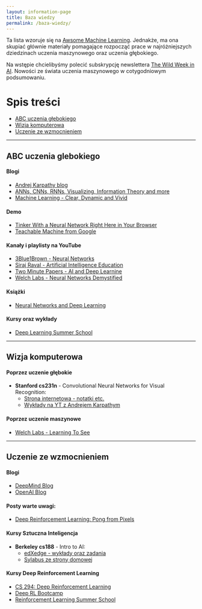```yaml
---
layout: information-page
title: Baza wiedzy
permalink: /baza-wiedzy/
---
```


Ta lista wzoruje się na [Awsome Machine Learning](https://github.com/josephmisiti/awesome-machine-learning). Jednakże, ma ona skupiać głównie materiały pomagające rozpocząć prace w najróżniejszych dziedzinach uczenia maszynowego oraz uczenia głębokiego.

Na wstępie chcielibyśmy polecić subskrypcję newslettera [The Wild Week in AI](https://www.getrevue.co/profile/wildml). Nowości ze świata uczenia maszynowego w cotygodniowym podsumowaniu.

# Spis treści
- [ABC uczenia głębokiego](#abc-uczenia-glebokiego)
- [Wizja komputerowa](#wizja-komputerowa)
- [Uczenie ze wzmocnieniem](#uczenie-ze-wzmocnieniem)

---

## ABC uczenia glebokiego


#### Blogi
- [Andrej Karpathy blog](http://karpathy.github.io/)
- [ANNs, CNNs, RNNs, Visualizing, Information Theory and more](http://colah.github.io/)
- [Machine Learning - Clear, Dynamic and Vivid](https://distill.pub/)

#### Demo
- [Tinker With a Neural Network Right Here in Your Browser](http://playground.tensorflow.org/#activation=tanh&batchSize=10&dataset=circle&regDataset=reg-plane&learningRate=0.03&regularizationRate=0&noise=0&networkShape=4,2&seed=0.79386&showTestData=false&discretize=false&percTrainData=50&x=true&y=true&xTimesY=false&xSquared=false&ySquared=false&cosX=false&sinX=false&cosY=false&sinY=false&collectStats=false&problem=classification&initZero=false&hideText=false)
- [Teachable Machine from Google](https://teachablemachine.withgoogle.com/)

#### Kanały i playlisty na YouTube
- [3Blue1Brown - Neural Networks](https://www.youtube.com/playlist?list=PLZHQObOWTQDNU6R1_67000Dx_ZCJB-3pi)
- [Siraj Raval - Artificial Intelligence Education](https://www.youtube.com/channel/UCWN3xxRkmTPmbKwht9FuE5A)
- [Two Minute Papers - AI and Deep Learnine](https://www.youtube.com/playlist?list=PLujxSBD-JXglGL3ERdDOhthD3jTlfudC2)
- [Welch Labs - Neural Networks Demystified](https://www.youtube.com/playlist?list=PLiaHhY2iBX9hdHaRr6b7XevZtgZRa1PoU)

#### Książki
- [Neural Networks and Deep Learning](http://neuralnetworksanddeeplearning.com/)

#### Kursy oraz wykłady
- [Deep Learning Summer School](http://videolectures.net/deeplearning2017_montreal/)

---
## Wizja komputerowa

#### Poprzez uczenie głębokie
- **Stanford cs231n** - Convolutional Neural Networks for Visual Recognition:
  - [Strona internetowa - notatki etc.](http://cs231n.github.io/)
  - [Wykłady na YT z Andrejem Karpathym](https://www.youtube.com/playlist?list=PLkt2uSq6rBVctENoVBg1TpCC7OQi31AlC)

#### Poprzez uczenie maszynowe
- [Welch Labs - Learning To See](https://www.youtube.com/playlist?list=PLiaHhY2iBX9ihLasvE8BKnS2Xg8AhY6iV)

---
## Uczenie ze wzmocnieniem

#### Blogi
- [DeepMind Blog](https://deepmind.com/blog/)
- [OpenAI Blog](https://blog.openai.com/)

#### Posty warte uwagi:
- [Deep Reinforcement Learning: Pong from Pixels](http://karpathy.github.io/2016/05/31/rl/)

#### Kursy Sztuczna Inteligencja
- **Berkeley cs188** - Intro to AI:
  - [edXedge - wykłady oraz zadania](https://edge.edx.org/courses/course-v1:Berkeley+CS188+SP17/course/)
  - [Sylabus ze strony domowej](http://ai.berkeley.edu/course_schedule.html)

#### Kursy Deep Reinforcement Learning
- [CS 294: Deep Reinforcement Learning](http://rll.berkeley.edu/deeprlcourse/)
- [Deep RL Bootcamp](https://sites.google.com/view/deep-rl-bootcamp/home)
- [Reinforcement Learning Summer School](http://videolectures.net/deeplearning2017_montreal/)


